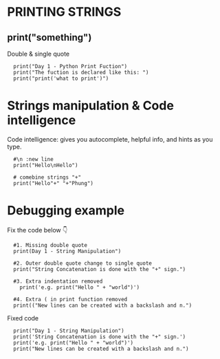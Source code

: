 # PRINTING STRINGS
## print("something")
Double & single quote

      print("Day 1 - Python Print Fuction")
      print("The fuction is declared like this: ")
      print("print('what to print')")


# Strings manipulation & Code intelligence
Code intelligence: gives you autocomplete, helpful info, and hints as you type.

      #\n :new line
      print("Hello\nHello")

      # comebine strings "+"
      print("Hello"+" "+"Phung") 


# Debugging example
Fix the code below 👇

      #1. Missing double quote
      print(Day 1 - String Manipulation")

      #2. Outer double quote change to single quote
      print("String Concatenation is done with the "+" sign.")

      #3. Extra indentation removed
        print('e.g. print("Hello " + "world")')

      #4. Extra ( in print function removed
      print(("New lines can be created with a backslash and n.")

Fixed code

      print("Day 1 - String Manipulation")
      print('String Concatenation is done with the "+" sign.')
      print('e.g. print("Hello " + "world")')
      print("New lines can be created with a backslash and n.")
      
      


 
